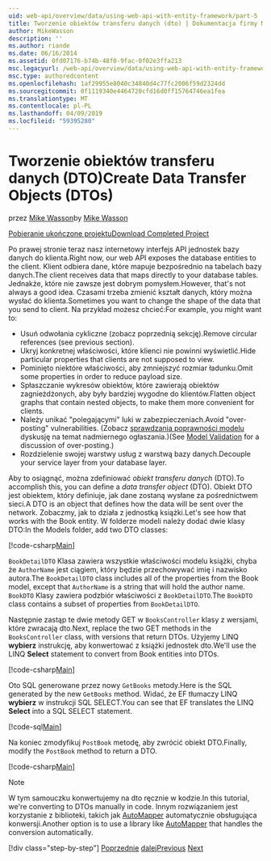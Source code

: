 ```yaml
---
uid: web-api/overview/data/using-web-api-with-entity-framework/part-5
title: Tworzenie obiektów transferu danych (dto) | Dokumentacja firmy Microsoft
author: MikeWasson
description: ''
ms.author: riande
ms.date: 06/16/2014
ms.assetid: 0fd07176-b74b-48f0-9fac-0f02e3ffa213
msc.legacyurl: /web-api/overview/data/using-web-api-with-entity-framework/part-5
msc.type: authoredcontent
ms.openlocfilehash: 1af29955e8040c34840d4c77fc2006f59d2324dd
ms.sourcegitcommit: 0f1119340e4464720cfd16d0ff15764746ea1fea
ms.translationtype: MT
ms.contentlocale: pl-PL
ms.lasthandoff: 04/09/2019
ms.locfileid: "59395280"
---
```

# <a name="create-data-transfer-objects-dtos"></a><span data-ttu-id="846d2-102">Tworzenie obiektów transferu danych (DTO)</span><span class="sxs-lookup"><span data-stu-id="846d2-102">Create Data Transfer Objects (DTOs)</span></span>

<span data-ttu-id="846d2-103">przez [Mike Wasson](https://github.com/MikeWasson)</span><span class="sxs-lookup"><span data-stu-id="846d2-103">by [Mike Wasson](https://github.com/MikeWasson)</span></span>

[<span data-ttu-id="846d2-104">Pobieranie ukończone projektu</span><span class="sxs-lookup"><span data-stu-id="846d2-104">Download Completed Project</span></span>](https://github.com/MikeWasson/BookService)

<span data-ttu-id="846d2-105">Po prawej stronie teraz nasz internetowy interfejs API jednostek bazy danych do klienta.</span><span class="sxs-lookup"><span data-stu-id="846d2-105">Right now, our web API exposes the database entities to the client.</span></span> <span data-ttu-id="846d2-106">Klient odbiera dane, które mapuje bezpośrednio na tabelach bazy danych.</span><span class="sxs-lookup"><span data-stu-id="846d2-106">The client receives data that maps directly to your database tables.</span></span> <span data-ttu-id="846d2-107">Jednakże, które nie zawsze jest dobrym pomysłem.</span><span class="sxs-lookup"><span data-stu-id="846d2-107">However, that's not always a good idea.</span></span> <span data-ttu-id="846d2-108">Czasami trzeba zmienić kształt danych, który można wysłać do klienta.</span><span class="sxs-lookup"><span data-stu-id="846d2-108">Sometimes you want to change the shape of the data that you send to client.</span></span> <span data-ttu-id="846d2-109">Na przykład możesz chcieć:</span><span class="sxs-lookup"><span data-stu-id="846d2-109">For example, you might want to:</span></span>

- <span data-ttu-id="846d2-110">Usuń odwołania cykliczne (zobacz poprzednią sekcję).</span><span class="sxs-lookup"><span data-stu-id="846d2-110">Remove circular references (see previous section).</span></span>
- <span data-ttu-id="846d2-111">Ukryj konkretnej właściwości, które klienci nie powinni wyświetlić.</span><span class="sxs-lookup"><span data-stu-id="846d2-111">Hide particular properties that clients are not supposed to view.</span></span>
- <span data-ttu-id="846d2-112">Pominięto niektóre właściwości, aby zmniejszyć rozmiar ładunku.</span><span class="sxs-lookup"><span data-stu-id="846d2-112">Omit some properties in order to reduce payload size.</span></span>
- <span data-ttu-id="846d2-113">Spłaszczanie wykresów obiektów, które zawierają obiektów zagnieżdżonych, aby były bardziej wygodne do klientów.</span><span class="sxs-lookup"><span data-stu-id="846d2-113">Flatten object graphs that contain nested objects, to make them more convenient for clients.</span></span>
- <span data-ttu-id="846d2-114">Należy unikać "polegającymi" luki w zabezpieczeniach.</span><span class="sxs-lookup"><span data-stu-id="846d2-114">Avoid "over-posting" vulnerabilities.</span></span> <span data-ttu-id="846d2-115">(Zobacz [sprawdzania poprawności modelu](../../formats-and-model-binding/model-validation-in-aspnet-web-api.md) dyskusję na temat nadmiernego ogłaszania.)</span><span class="sxs-lookup"><span data-stu-id="846d2-115">(See [Model Validation](../../formats-and-model-binding/model-validation-in-aspnet-web-api.md) for a discussion of over-posting.)</span></span>
- <span data-ttu-id="846d2-116">Rozdzielenie swojej warstwy usług z warstwą bazy danych.</span><span class="sxs-lookup"><span data-stu-id="846d2-116">Decouple your service layer from your database layer.</span></span>

<span data-ttu-id="846d2-117">Aby to osiągnąć, można zdefiniować *obiekt transferu danych* (DTO).</span><span class="sxs-lookup"><span data-stu-id="846d2-117">To accomplish this, you can define a *data transfer object* (DTO).</span></span> <span data-ttu-id="846d2-118">Obiekt DTO jest obiektem, który definiuje, jak dane zostaną wysłane za pośrednictwem sieci.</span><span class="sxs-lookup"><span data-stu-id="846d2-118">A DTO is an object that defines how the data will be sent over the network.</span></span> <span data-ttu-id="846d2-119">Zobaczmy, jak to działa z jednostką książki.</span><span class="sxs-lookup"><span data-stu-id="846d2-119">Let's see how that works with the Book entity.</span></span> <span data-ttu-id="846d2-120">W folderze modeli należy dodać dwie klasy DTO:</span><span class="sxs-lookup"><span data-stu-id="846d2-120">In the Models folder, add two DTO classes:</span></span>

[!code-csharp[Main](part-5/samples/sample1.cs)]

<span data-ttu-id="846d2-121">`BookDetailDTO` Klasa zawiera wszystkie właściwości modelu książki, chyba że `AuthorName` jest ciągiem, który będzie przechowywać imię i nazwisko autora.</span><span class="sxs-lookup"><span data-stu-id="846d2-121">The `BookDetailDTO` class includes all of the properties from the Book model, except that `AuthorName` is a string that will hold the author name.</span></span> <span data-ttu-id="846d2-122">`BookDTO` Klasy zawiera podzbiór właściwości z `BookDetailDTO`.</span><span class="sxs-lookup"><span data-stu-id="846d2-122">The `BookDTO` class contains a subset of properties from `BookDetailDTO`.</span></span>

<span data-ttu-id="846d2-123">Następnie zastąp te dwie metody GET w `BooksController` klasy z wersjami, które zwracają dto.</span><span class="sxs-lookup"><span data-stu-id="846d2-123">Next, replace the two GET methods in the `BooksController` class, with versions that return DTOs.</span></span> <span data-ttu-id="846d2-124">Użyjemy LINQ **wybierz** instrukcję, aby konwertować z książki jednostek dto.</span><span class="sxs-lookup"><span data-stu-id="846d2-124">We'll use the LINQ **Select** statement to convert from Book entities into DTOs.</span></span>

[!code-csharp[Main](part-5/samples/sample2.cs)]

<span data-ttu-id="846d2-125">Oto SQL generowane przez nowy `GetBooks` metody.</span><span class="sxs-lookup"><span data-stu-id="846d2-125">Here is the SQL generated by the new `GetBooks` method.</span></span> <span data-ttu-id="846d2-126">Widać, że EF tłumaczy LINQ **wybierz** w instrukcji SQL SELECT.</span><span class="sxs-lookup"><span data-stu-id="846d2-126">You can see that EF translates the LINQ **Select** into a SQL SELECT statement.</span></span>

[!code-sql[Main](part-5/samples/sample3.sql)]

<span data-ttu-id="846d2-127">Na koniec zmodyfikuj `PostBook` metodę, aby zwrócić obiekt DTO.</span><span class="sxs-lookup"><span data-stu-id="846d2-127">Finally, modify the `PostBook` method to return a DTO.</span></span>

[!code-csharp[Main](part-5/samples/sample4.cs)]

> [!NOTE]
> <span data-ttu-id="846d2-128">W tym samouczku konwertujemy na dto ręcznie w kodzie.</span><span class="sxs-lookup"><span data-stu-id="846d2-128">In this tutorial, we're converting to DTOs manually in code.</span></span> <span data-ttu-id="846d2-129">Innym rozwiązaniem jest korzystanie z biblioteki, takich jak [AutoMapper](http://automapper.org/) automatycznie obsługująca konwersji.</span><span class="sxs-lookup"><span data-stu-id="846d2-129">Another option is to use a library like [AutoMapper](http://automapper.org/) that handles the conversion automatically.</span></span>
> 
> [!div class="step-by-step"]
> <span data-ttu-id="846d2-130">[Poprzednie](part-4.md)
> [dalej](part-6.md)</span><span class="sxs-lookup"><span data-stu-id="846d2-130">[Previous](part-4.md)
[Next](part-6.md)</span></span>
